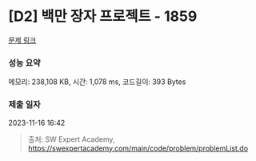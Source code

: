 # [D2] 백만 장자 프로젝트 - 1859 

[문제 링크](https://swexpertacademy.com/main/code/problem/problemDetail.do?contestProbId=AV5LrsUaDxcDFAXc) 

### 성능 요약

메모리: 238,108 KB, 시간: 1,078 ms, 코드길이: 393 Bytes

### 제출 일자

2023-11-16 16:42



> 출처: SW Expert Academy, https://swexpertacademy.com/main/code/problem/problemList.do